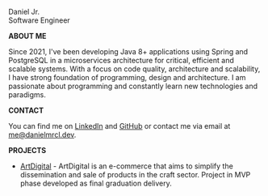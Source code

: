 Daniel Jr.  
Software Engineer  

**ABOUT ME**  

Since 2021, I've been developing Java 8+ applications using Spring and PostgreSQL in a microservices architecture for critical, efficient and scalable systems.
With a focus on code quality, architecture and scalability, I have strong foundation of programming, design and architecture. I am passionate about programming and constantly learn new technologies and paradigms.

**CONTACT**  

You can find me on [LinkedIn](https://www.linkedin.com/in/danielmrcl) and [GitHub](https://github.com/danielmrcl) or contact me via email at [me@danielmrcl.dev](mailto:me@danielmrcl.dev).

**PROJECTS**
- [ArtDigital](https://github.com/danielmrcl/artdigital) - ArtDigital is an e-commerce that aims to simplify the dissemination and sale of products in the craft sector. Project in MVP phase developed as final graduation delivery.
